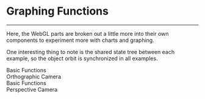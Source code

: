 # Graphing Functions

---

Here, the WebGL parts are broken out a little more into their own components to experiment more with charts and graphing.

One interesting thing to note is the shared state tree between each example, so the object orbit is synchronized in all examples.

<div class="ui cards">
  <div class="ui card">
    <BasicsOrtho labels="true"/>
    <div class="content">
      <span class="header">Basic Functions</span>
      <div class="meta">
        <a>Orthographic Camera</a>
      </div>
    </div>
  </div>
  <div class="ui card">
    <BasicsPersp labels="true"/>
    <div class="content">
      <span class="header">Basic Functions</span>
      <div class="meta">
        <a>Perspective Camera</a>
      </div>
    </div>
  </div>
</div>
